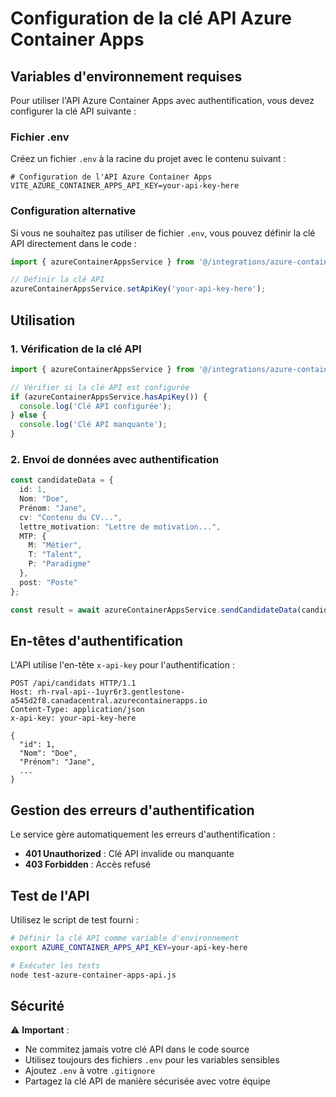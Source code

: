 # Configuration de la clé API Azure Container Apps

## Variables d'environnement requises

Pour utiliser l'API Azure Container Apps avec authentification, vous devez configurer la clé API suivante :

### Fichier .env

Créez un fichier `.env` à la racine du projet avec le contenu suivant :

```env
# Configuration de l'API Azure Container Apps
VITE_AZURE_CONTAINER_APPS_API_KEY=your-api-key-here
```

### Configuration alternative

Si vous ne souhaitez pas utiliser de fichier `.env`, vous pouvez définir la clé API directement dans le code :

```typescript
import { azureContainerAppsService } from '@/integrations/azure-container-apps-api';

// Définir la clé API
azureContainerAppsService.setApiKey('your-api-key-here');
```

## Utilisation

### 1. Vérification de la clé API

```typescript
import { azureContainerAppsService } from '@/integrations/azure-container-apps-api';

// Vérifier si la clé API est configurée
if (azureContainerAppsService.hasApiKey()) {
  console.log('Clé API configurée');
} else {
  console.log('Clé API manquante');
}
```

### 2. Envoi de données avec authentification

```typescript
const candidateData = {
  id: 1,
  Nom: "Doe",
  Prénom: "Jane",
  cv: "Contenu du CV...",
  lettre_motivation: "Lettre de motivation...",
  MTP: {
    M: "Métier",
    T: "Talent", 
    P: "Paradigme"
  },
  post: "Poste"
};

const result = await azureContainerAppsService.sendCandidateData(candidateData);
```

## En-têtes d'authentification

L'API utilise l'en-tête `x-api-key` pour l'authentification :

```http
POST /api/candidats HTTP/1.1
Host: rh-rval-api--1uyr6r3.gentlestone-a545d2f8.canadacentral.azurecontainerapps.io
Content-Type: application/json
x-api-key: your-api-key-here

{
  "id": 1,
  "Nom": "Doe",
  "Prénom": "Jane",
  ...
}
```

## Gestion des erreurs d'authentification

Le service gère automatiquement les erreurs d'authentification :

- **401 Unauthorized** : Clé API invalide ou manquante
- **403 Forbidden** : Accès refusé

## Test de l'API

Utilisez le script de test fourni :

```bash
# Définir la clé API comme variable d'environnement
export AZURE_CONTAINER_APPS_API_KEY=your-api-key-here

# Exécuter les tests
node test-azure-container-apps-api.js
```

## Sécurité

⚠️ **Important** : 
- Ne commitez jamais votre clé API dans le code source
- Utilisez toujours des fichiers `.env` pour les variables sensibles
- Ajoutez `.env` à votre `.gitignore`
- Partagez la clé API de manière sécurisée avec votre équipe
